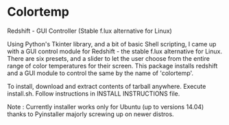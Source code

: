 # Colortemp
Redshift - GUI Controller (Stable f.lux alternative for Linux)

Using Python's Tkinter library, and a bit of basic Shell scripting, I came up with a GUI control module for Redshift - the stable f.lux alternative for Linux. There are six presets, and a slider to let the user choose from the entire range of color temperatures for their screen. This package installs redshift and a GUI module to control the same by the name of 'colortemp'.

To install, download and extract contents of tarball anywhere. Execute install.sh. Follow instructions in INSTALL INSTRUCTIONS file.

Note : Currently installer works only for Ubuntu (up to versions 14.04) thanks to Pyinstaller majorly screwing up on newer distros.
